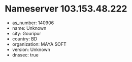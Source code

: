 # Nameserver 103.153.48.222

* as_number: 140906
* name: Unknown
* city: Gouripur
* country: BD
* organization: MAYA SOFT
* version: Unknown
* dnssec: true
